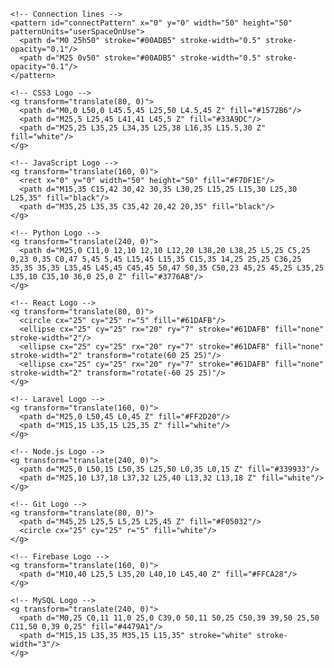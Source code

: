<svg xmlns="http://www.w3.org/2000/svg" viewBox="0 0 800 500">
  <!-- Definitions -->
  <defs>
    <!-- Background gradient -->
    <linearGradient id="bgGrad" x1="0%" y1="0%" x2="100%" y2="100%">
      <stop offset="0%" style="stop-color:#00ADB5;stop-opacity:0.05"/>
      <stop offset="100%" style="stop-color:#00ADB5;stop-opacity:0.15"/>
    </linearGradient>
    
    <!-- Connection lines -->
    <pattern id="connectPattern" x="0" y="0" width="50" height="50" patternUnits="userSpaceOnUse">
      <path d="M0 25h50" stroke="#00ADB5" stroke-width="0.5" stroke-opacity="0.1"/>
      <path d="M25 0v50" stroke="#00ADB5" stroke-width="0.5" stroke-opacity="0.1"/>
    </pattern>
  </defs>

  <!-- Background -->
  <rect width="800" height="500" fill="url(#bgGrad)"/>
  <rect width="800" height="500" fill="url(#connectPattern)"/>

  <!-- Programming Languages -->
  <g transform="translate(50, 50)">
    <!-- HTML5 Logo -->
    <path d="M0,0 L50,0 L45.5,45 L25,50 L4.5,45 Z" fill="#E34F26"/>
    <path d="M25,5 L25,45 L41,41 L45,5 Z" fill="#F06529"/>
    <path d="M25,25 L15,25 L14,15 L25,15 Z M25,35 L15,35 L14,30 L25,30 Z" fill="white"/>
    
    <!-- CSS3 Logo -->
    <g transform="translate(80, 0)">
      <path d="M0,0 L50,0 L45.5,45 L25,50 L4.5,45 Z" fill="#1572B6"/>
      <path d="M25,5 L25,45 L41,41 L45,5 Z" fill="#33A9DC"/>
      <path d="M25,25 L35,25 L34,35 L25,38 L16,35 L15.5,30 Z" fill="white"/>
    </g>

    <!-- JavaScript Logo -->
    <g transform="translate(160, 0)">
      <rect x="0" y="0" width="50" height="50" fill="#F7DF1E"/>
      <path d="M15,35 C15,42 30,42 30,35 L30,25 L15,25 L15,30 L25,30 L25,35" fill="black"/>
      <path d="M35,25 L35,35 C35,42 20,42 20,35" fill="black"/>
    </g>

    <!-- Python Logo -->
    <g transform="translate(240, 0)">
      <path d="M25,0 C11,0 12,10 12,10 L12,20 L38,20 L38,25 L5,25 C5,25 0,23 0,35 C0,47 5,45 5,45 L15,45 L15,35 C15,35 14,25 25,25 C36,25 35,35 35,35 L35,45 L45,45 C45,45 50,47 50,35 C50,23 45,25 45,25 L35,25 L35,10 C35,10 36,0 25,0 Z" fill="#3776AB"/>
    </g>
  </g>

  <!-- Frameworks -->
  <g transform="translate(50, 150)">
    <!-- Flutter Logo -->
    <path d="M0,25 L25,0 L50,25 L25,50 Z" fill="#02569B"/>
    <path d="M12.5,25 L25,37.5 L37.5,25 L25,12.5 Z" fill="#45D1FD"/>
    
    <!-- React Logo -->
    <g transform="translate(80, 0)">
      <circle cx="25" cy="25" r="5" fill="#61DAFB"/>
      <ellipse cx="25" cy="25" rx="20" ry="7" stroke="#61DAFB" fill="none" stroke-width="2"/>
      <ellipse cx="25" cy="25" rx="20" ry="7" stroke="#61DAFB" fill="none" stroke-width="2" transform="rotate(60 25 25)"/>
      <ellipse cx="25" cy="25" rx="20" ry="7" stroke="#61DAFB" fill="none" stroke-width="2" transform="rotate(-60 25 25)"/>
    </g>

    <!-- Laravel Logo -->
    <g transform="translate(160, 0)">
      <path d="M25,0 L50,45 L0,45 Z" fill="#FF2D20"/>
      <path d="M15,15 L35,15 L25,35 Z" fill="white"/>
    </g>

    <!-- Node.js Logo -->
    <g transform="translate(240, 0)">
      <path d="M25,0 L50,15 L50,35 L25,50 L0,35 L0,15 Z" fill="#339933"/>
      <path d="M25,10 L37,18 L37,32 L25,40 L13,32 L13,18 Z" fill="white"/>
    </g>
  </g>

  <!-- Development Tools -->
  <g transform="translate(50, 250)">
    <!-- VS Code Logo -->
    <path d="M0,25 L10,5 L40,25 L10,45 Z" fill="#007ACC"/>
    
    <!-- Git Logo -->
    <g transform="translate(80, 0)">
      <path d="M45,25 L25,5 L5,25 L25,45 Z" fill="#F05032"/>
      <circle cx="25" cy="25" r="5" fill="white"/>
    </g>

    <!-- Firebase Logo -->
    <g transform="translate(160, 0)">
      <path d="M10,40 L25,5 L35,20 L40,10 L45,40 Z" fill="#FFCA28"/>
    </g>

    <!-- MySQL Logo -->
    <g transform="translate(240, 0)">
      <path d="M0,25 C0,11 11,0 25,0 C39,0 50,11 50,25 C50,39 39,50 25,50 C11,50 0,39 0,25" fill="#4479A1"/>
      <path d="M15,15 L35,35 M35,15 L15,35" stroke="white" stroke-width="3"/>
    </g>
  </g>

  <!-- Decorative elements -->
  <circle cx="700" cy="100" r="30" fill="#00ADB5" opacity="0.1"/>
  <circle cx="750" cy="400" r="40" fill="#00ADB5" opacity="0.1"/>
  <path d="M680 250 L720 250 L700 290 Z" fill="#00ADB5" opacity="0.1"/>
</svg>
